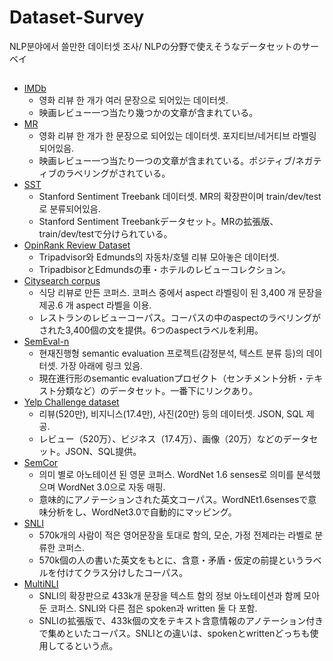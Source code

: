 # Dataset-Survey
NLP분야에서 쓸만한 데이터셋 조사/
NLPの分野で使えそうなデータセットのサーベイ

##
* [IMDb](https://www.imdb.com/interfaces/)
  * 영화 리뷰 한 개가 여러 문장으로 되어있는 데이터셋.
  * 映画レビュー一つ当たり幾つかの文章が含まれている。
* [MR](http://www.cs.cornell.edu/people/pabo/movie-review-data/)
  * 영화 리뷰 한 개가 한 문장으로 되어있는 데이터셋. 포지티브/네거티브 라벨링 되어있음.
  * 映画レビュー一つ当たり一つの文章が含まれている。ポジティブ/ネガティブのラベリングがされている。
* [SST](https://nlp.stanford.edu/sentiment/)
  * Stanford Sentiment Treebank 데이터셋. MR의 확장판이며 train/dev/test로 분류되어있음.
  * Stanford Sentiment Treebankデータセット。MRの拡張版、train/dev/testで分けられている。
* [OpinRank Review Dataset](http://archive.ics.uci.edu/ml/datasets/opinrank+review+dataset)
  * Tripadvisor와 Edmunds의 자동차/호텔 리뷰 모아놓은 데이터셋.
  * TripadbisorとEdmundsの車・ホテルのレビューコレクション。
* [Citysearch corpus](http://www.cs.cmu.edu/~mehrbod/RR/)
  * 식당 리뷰로 만든 코퍼스. 코퍼스 중에서 aspect 라벨링이 된 3,400 개 문장을 제공.6 개 aspect 라벨을 이용.
  * レストランのレビューコーパス。コーパスの中のaspectのラベリングがされた3,400個の文を提供。6つのaspectラベルを利用。
* [SemEval-n](https://en.wikipedia.org/wiki/SemEval)
  * 현재진행형 semantic evaluation 프로젝트(감정분석, 텍스트 분류 등)의 데이터셋. 가장 아래에 링크 있음.
  * 現在進行形のsemantic evaluationプロゼクト（センチメント分析・テキスト分類など）のデータセット。一番下にリンクあり。
* [Yelp Challenge dataset](https://www.yelp.com/dataset)
  * 리뷰(520만), 비지니스(17.4만), 사진(20만) 등의 데이터셋. JSON, SQL 제공.
  * レビュー（520万）、ビジネス（17.4万）、画像（20万）などのデータセット。JSON、SQL提供。
* [SemCor](https://www.sketchengine.eu/semcor-annotated-corpus/)
  * 의미 별로 아노테이션 된 영문 코퍼스. WordNet 1.6 senses로 의미를 분석했으며 WordNet 3.0으로 자동 매핑.
  * 意味的にアノテーションされた英文コーパス。WordNEt1.6sensesで意味分析をし、WordNet3.0で自動的にマッピング。
* [SNLI](https://nlp.stanford.edu/projects/snli/)
  * 570k개의 사람이 적은 영어문장을 토대로 함의, 모순, 가정 전제라는 라벨로 분류한 코퍼스.
  * 570k個の人の書いた英文をもとに、含意・矛盾・仮定の前提というラベルを付けてクラス分けしたコーパス。
* [MultiNLI](https://www.nyu.edu/projects/bowman/multinli/)
  * SNLI의 확장판으로 433k개 문장을 텍스트 함의 정보 아노테이션과 함께 모아둔 코퍼스. SNLI와 다른 점은 spoken과 written 둘 다 포함.
  * SNLIの拡張版で、433k個の文をテキスト含意情報のアノテーション付きで集めといたコーパス。SNLIとの違いは、spokenとwrittenどっちも使用してるという点。

